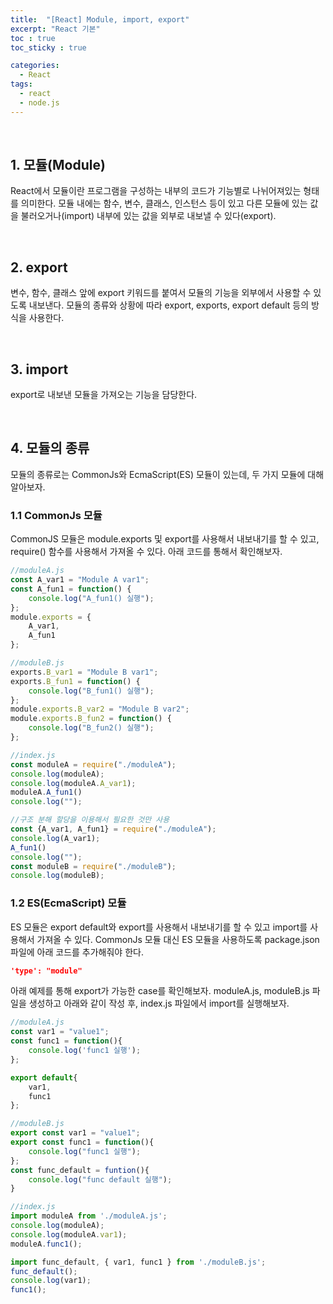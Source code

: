 ```yaml
---
title:  "[React] Module, import, export"
excerpt: "React 기본"
toc : true
toc_sticky : true

categories:
  - React
tags: 
  - react
  - node.js
---
```


<br/>

## 1. 모듈(Module)

React에서 모듈이란 프로그램을 구성하는 내부의 코드가 기능별로 나뉘어져있는 형태를 의미한다.
모듈 내에는 함수, 변수, 클래스, 인스턴스 등이 있고 다른 모듈에 있는 값을 불러오거나(import) 내부에 있는 값을
외부로 내보낼 수 있다(export).


<br/>


## 2. export

변수, 함수, 클래스 앞에 export 키워드를 붙여서 모듈의 기능을 외부에서 사용할 수 있도록 내보낸다. 모듈의 종류와 상황에 따라 export, exports, export default 등의 방식을 사용한다.


<br/>


## 3. import 

export로 내보낸 모듈을 가져오는 기능을 담당한다.


<br/>

## 4. 모듈의 종류

모듈의 종류로는 CommonJs와 EcmaScript(ES) 모듈이 있는데, 두 가지 모듈에 대해 알아보자.


### 1.1 CommonJs 모듈

CommonJS 모듈은 module.exports 및 export를 사용해서 내보내기를 할 수 있고, require() 함수를 사용해서 가져올 수 있다. 아래 코드를 통해서 확인해보자.

```js
//moduleA.js
const A_var1 = "Module A var1";
const A_fun1 = function() {
    console.log("A_fun1() 실행");
};
module.exports = {
    A_var1,
    A_fun1
};

//moduleB.js
exports.B_var1 = "Module B var1";
exports.B_fun1 = function() {
    console.log("B_fun1() 실행");
};
module.exports.B_var2 = "Module B var2";
module.exports.B_fun2 = function() {
    console.log("B_fun2() 실행");
};

//index.js
const moduleA = require("./moduleA");
console.log(moduleA);
console.log(moduleA.A_var1);
moduleA.A_fun1()
console.log("");

//구조 분해 할당을 이용해서 필요한 것만 사용
const {A_var1, A_fun1} = require("./moduleA");
console.log(A_var1);
A_fun1()
console.log("");
const moduleB = require("./moduleB");
console.log(moduleB);
```


### 1.2 ES(EcmaScript) 모듈

ES 모듈은 export default와 export를 사용해서 내보내기를 할 수 있고 import를 사용해서 가져올 수 있다.
CommonJs 모듈 대신 ES 모듈을 사용하도록 package.json 파일에 아래 코드를 추가해줘야 한다.

```json
'type': "module"
```

아래 예제를 통해 export가 가능한 case를 확인해보자. moduleA.js, moduleB.js 파일을 생성하고 아래와 같이 작성 후, index.js 파일에서 import를 실행해보자.

```js
//moduleA.js
const var1 = "value1";
const func1 = function(){
    console.log('func1 실행');
};

export default{
    var1,
    func1
};

//moduleB.js
export const var1 = "value1";
export const func1 = function(){
    console.log("func1 실행");
};
const func_default = funtion(){
    console.log("func default 실행");
}

//index.js
import moduleA from './moduleA.js';
console.log(moduleA);
console.log(moduleA.var1);
moduleA.func1();

import func_default, { var1, func1 } from './moduleB.js';
func_default();
console.log(var1);
func1();
```

<br/>
